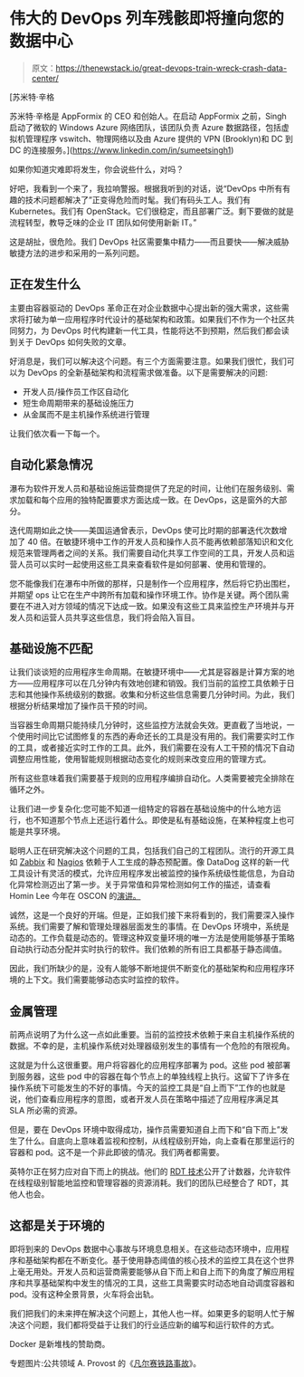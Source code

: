 # 伟大的 DevOps 列车残骸即将撞向您的数据中心

> 原文：<https://thenewstack.io/great-devops-train-wreck-crash-data-center/>

[](https://www.linkedin.com/in/sumeetsingh1)

 [苏米特·辛格

苏米特·辛格是 AppFormix 的 CEO 和创始人。在启动 AppFormix 之前，Singh 启动了微软的 Windows Azure 网络团队，该团队负责 Azure 数据路径，包括虚拟机管理程序 vswitch、物理网络以及由 Azure 提供的 VPN (Brooklyn)和 DC 到 DC 的连接服务。](https://www.linkedin.com/in/sumeetsingh1) [](https://www.linkedin.com/in/sumeetsingh1)

如果你知道灾难即将发生，你会说些什么，对吗？

好吧，我看到一个来了，我拉响警报。根据我听到的对话，说“DevOps 中所有有趣的技术问题都解决了”正变得危险而时髦。我们有码头工人。我们有 Kubernetes。我们有 OpenStack。它们很稳定，而且部署广泛。剩下要做的就是流程转型，教导乏味的企业 IT 团队如何使用新新 IT。”

这是胡扯，很危险。我们 DevOps 社区需要集中精力——而且要快——解决威胁敏捷方法的进步和采用的一系列问题。

## 正在发生什么

主要由容器驱动的 DevOps 革命正在对企业数据中心提出新的强大需求，这些需求将打破为单一应用程序时代设计的基础架构和政策。如果我们不作为一个社区共同努力，为 DevOps 时代构建新一代工具，性能将达不到预期，然后我们都会读到关于 DevOps 如何失败的文章。

好消息是，我们可以解决这个问题。有三个方面需要注意。如果我们很忙，我们可以为 DevOps 的全新基础架构和流程需求做准备。以下是需要解决的问题:

*   开发人员/操作员工作区自动化
*   短生命周期带来的基础设施压力
*   从金属而不是主机操作系统进行管理

让我们依次看一下每一个。

## 自动化紧急情况

瀑布为软件开发人员和基础设施运营商提供了充足的时间，让他们在服务级别、需求加载和每个应用的独特配置要求方面达成一致。在 DevOps，这是窗外的大部分。

迭代周期如此之快——美国运通曾表示，DevOps 使可比时期的部署迭代次数增加了 40 倍。在敏捷环境中工作的开发人员和操作人员不能再依赖部落知识和文化规范来管理两者之间的关系。我们需要自动化共享工作空间的工具，开发人员和运营人员可以实时一起使用这些工具来查看软件是如何部署、使用和管理的。

您不能像我们在瀑布中所做的那样，只是制作一个应用程序，然后将它扔出围栏，并期望 ops 让它在生产中跨所有加载和操作环境工作。协作是关键。两个团队需要在不进入对方领域的情况下达成一致。如果没有这些工具来监控生产环境并与开发人员和运营人员共享这些信息，我们将会陷入盲目。

## 基础设施不匹配

让我们谈谈短的应用程序生命周期。在敏捷环境中——尤其是容器是计算方案的地方——应用程序可以在几分钟内有效地创建和销毁。我们当前的监控工具依赖于日志和其他操作系统级别的数据。收集和分析这些信息需要几分钟时间。为此，我们根据分析结果增加了操作员干预的时间。

当容器生命周期只能持续几分钟时，这些监控方法就会失效。更直截了当地说，一个使用时间比它试图修复的东西的寿命还长的工具是没有用的。我们需要实时工作的工具，或者接近实时工作的工具。此外，我们需要在没有人工干预的情况下自动调整应用性能，使用智能规则根据动态变化的规则来改变应用的管理方式。

所有这些意味着我们需要基于规则的应用程序编排自动化。人类需要被完全排除在循环之外。

让我们进一步复杂化:您可能不知道一组特定的容器在基础设施中的什么地方运行，也不知道那个节点上还运行着什么。即使是私有基础设施，在某种程度上也可能是共享环境。

聪明人正在研究解决这个问题的工具，包括我们自己的工程团队。流行的开源工具如 [Zabbix](http://www.zabbix.com/) 和 [Nagios](https://www.nagios.org/) 依赖于人工生成的静态预配置。像 DataDog 这样的新一代工具设计有灵活的模式，允许应用程序发出被监控的操作系统级性能信息，为自动化异常检测迈出了第一步。关于异常值和异常检测如何工作的描述，请查看 Homin Lee 今年在 OSCON 的[演讲。](https://www.youtube.com/watch?v=mG4ZpEhRKHA)

诚然，这是一个良好的开端。但是，正如我们接下来将看到的，我们需要深入操作系统。我们需要了解和管理处理器层面发生的事情。在 DevOps 环境中，系统是动态的。工作负载是动态的。管理这种双变量环境的唯一方法是使用能够基于策略自动执行动态分配并实时执行的软件。我们依赖的所有旧工具都基于静态阈值。

因此，我们所缺少的是，没有人能够不断地提供不断变化的基础架构和应用程序环境的上下文。我们需要能够动态实时监控的软件。

## 金属管理

前两点说明了为什么这一点如此重要。当前的监控技术依赖于来自主机操作系统的数据。不幸的是，主机操作系统对处理器级别发生的事情有一个危险的有限视角。

这就是为什么这很重要。用户将容器化的应用程序部署为 pod。这些 pod 被部署到服务器，这些 pod 中的容器在每个节点上的单独线程上执行。这留下了许多在操作系统下可能发生的不好的事情。今天的监控工具是“自上而下”工作的也就是说，他们查看应用程序的意图，或者开发人员在策略中描述了应用程序满足其 SLA 所必需的资源。

但是，要在 DevOps 环境中取得成功，操作员需要知道自上而下和“自下而上”发生了什么。自底向上意味着监视和控制，从线程级别开始，向上查看在那里运行的容器和 pod。这不是一个非此即彼的情况。我们两者都需要。

英特尔正在努力应对自下而上的挑战。他们的 [RDT 技术](http://www.intel.com/content/www/us/en/architecture-and-technology/resource-director-technology.html)公开了计数器，允许软件在线程级别智能地监控和管理容器的资源消耗。我们的团队已经整合了 RDT，其他人也会。

## 这都是关于环境的

即将到来的 DevOps 数据中心事故与环境息息相关。在这些动态环境中，应用程序和基础架构都在不断变化。基于使用静态阈值的核心技术的监控工具在这个世界上毫无用处。开发人员和运营商需要能够从自下而上和自上而下的角度了解应用程序和共享基础架构中发生的情况的工具，这些工具需要实时动态地自动调度容器和 pod。没有这种全景背景，火车将会出轨。

我们把我们的未来押在解决这个问题上，其他人也一样。如果更多的聪明人忙于解决这个问题，我们都将受益于让我们的行业适应新的编写和运行软件的方式。

Docker 是新堆栈的赞助商。

专题图片:公共领域 A. Provost 的《[凡尔赛铁路事故](https://en.wikipedia.org/wiki/Train_wreck#/media/File:A._Provost_-_Versailles_-_Railroad_Disaster.jpg)》。

<svg xmlns:xlink="http://www.w3.org/1999/xlink" viewBox="0 0 68 31" version="1.1"><title>Group</title> <desc>Created with Sketch.</desc></svg>